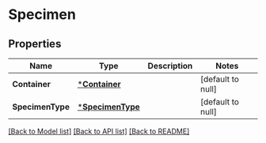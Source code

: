 # Specimen

## Properties
Name | Type | Description | Notes
------------ | ------------- | ------------- | -------------
**Container** | [***Container**](Container.md) |  | [default to null]
**SpecimenType** | [***SpecimenType**](SpecimenType.md) |  | [default to null]

[[Back to Model list]](../README.md#documentation-for-models) [[Back to API list]](../README.md#documentation-for-api-endpoints) [[Back to README]](../README.md)

